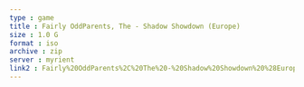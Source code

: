 ```yaml
---
type : game
title : Fairly OddParents, The - Shadow Showdown (Europe)
size : 1.0 G
format : iso
archive : zip
server : myrient
link2 : Fairly%20OddParents%2C%20The%20-%20Shadow%20Showdown%20%28Europe%29
---
```

